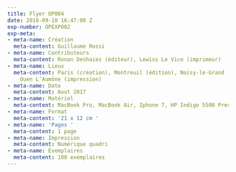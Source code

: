 ```yaml
---
title: Flyer OP004
date: 2018-09-10 16:47:00 Z
exp-number: OPEXP002
exp-meta:
- meta-name: Création
  meta-content: Guillaume Rossi
- meta-name: Contributeurs
  meta-content: Ronan Deshaies (éditeur), Lewiss Le Vice (imprimeur)
- meta-name: Lieux
  meta-content: Paris (création), Montreuil (édition), Noisy-le-Grand (photo), Saint
    Ouen L’Aumône (impression)
- meta-name: Date
  meta-content: Aout 2017
- meta-name: Matériel
  meta-content: MacBook Pro, MacBook Air, Iphone 7, HP Indigo 5500 Press
- meta-name: Format
  meta-content: '21 x 12 cm '
- meta-name: 'Pages '
  meta-content: 1 page
- meta-name: Impression
  meta-content: Numérique quadri
- meta-name: Exemplaires
  meta-content: 100 exemplaires
---
```


